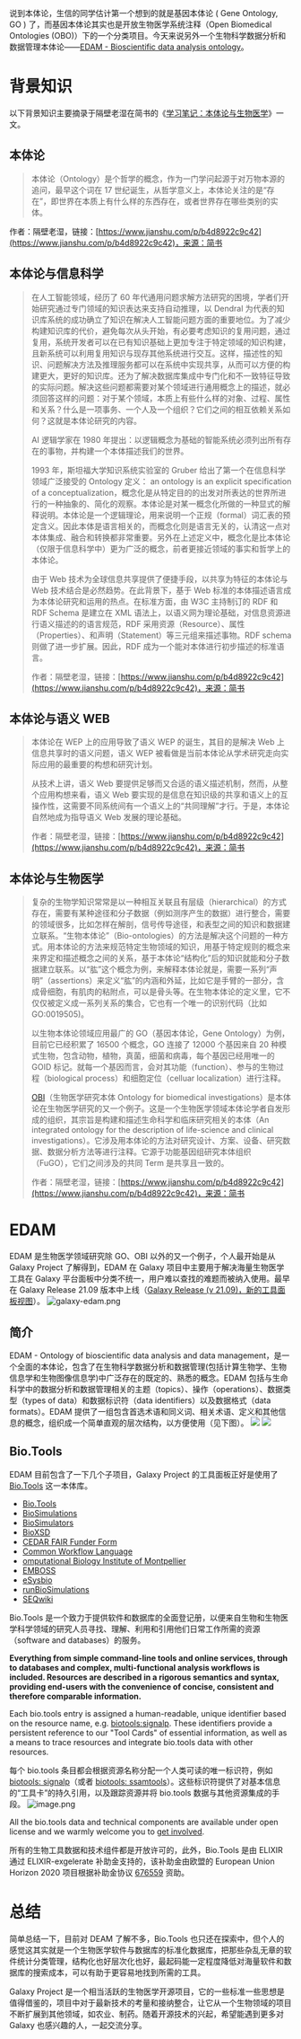 说到本体论，生信的同学估计第一个想到的就是基因本体论 ( Gene Ontology, GO ) 了，而基因本体论其实也是开放生物医学系统注释（Open Biomedical Ontologies (OBO)）下的一个分类项目。今天来说另外一个生物科学数据分析和数据管理本体论——[EDAM - Bioscientific data analysis ontology](https://bioportal.bioontology.org/ontologies/EDAM)。

# 背景知识

以下背景知识主要摘录于隔壁老湿在简书的《[学习笔记：本体论与生物医学](https://www.jianshu.com/p/b4d8922c9c42)》一文。

## 本体论

> 本体论（Ontology）是个哲学的概念，作为一门学问起源于对万物本源的追问，最早这个词在 17 世纪诞生，从哲学意义上，本体论关注的是“存在”，即世界在本质上有什么样的东西存在，或者世界存在哪些类别的实体。

作者：隔壁老湿，链接：[https://www.jianshu.com/p/b4d8922c9c42](https://www.jianshu.com/p/b4d8922c9c42)，来源：简书

## 本体论与信息科学

> 在人工智能领域，经历了 60 年代通用问题求解方法研究的困境，学者们开始研究通过专门领域的知识表达来支持自动推理，以 Dendral 为代表的知识库系统的成功确立了知识在解决人工智能问题方面的重要地位。为了减少构建知识库的代价，避免每次从头开始，有必要考虑知识的复用问题，通过复用，系统开发者可以在已有知识基础上更加专注于特定领域的知识构建，且新系统可以利用复用知识与现存其他系统进行交互。这样，描述性的知识、问题解决方法及推理服务都可以在系统中实现共享，从而可以方便的构建更大，更好的知识库。还为了解决数据库集成中专门化和不一致特征导致的实际问题。解决这些问题都需要对某个领域进行通用概念上的描述，就必须回答这样的问题：对于某个领域，本质上有些什么样的对象、过程、属性和关系？什么是一项事务、一个人及一个组织？它们之间的相互依赖关系如何？这就是本体论研究的内容。
>
> AI 逻辑学家在 1980 年提出：以逻辑概念为基础的智能系统必须列出所有存在的事物，并构建一个本体描述我们的世界。
>
> 1993 年，斯坦福大学知识系统实验室的 Gruber 给出了第一个在信息科学领域广泛接受的 Ontology 定义： an ontology is an explicit specification of a conceptualization，概念化是从特定目的的出发对所表达的世界所进行的一种抽象的、简化的观察。本体论是对某一概念化所做的一种显式的解释说明。本体论是一个逻辑理论，用来说明一个正规（formal）词汇表的预定含义。因此本体是语言相关的，而概念化则是语言无关的，认清这一点对本体集成、融合和转换都非常重要。另外在上述定义中，概念化是比本体论（仅限于信息科学中）更为广泛的概念，前者更接近领域的事实和哲学上的本体论。
>
> 由于 Web 技术为全球信息共享提供了便捷手段，以共享为特征的本体论与 Web 技术结合是必然趋势。在此背景下，基于 Web 标准的本体描述语言成为本体论研究和运用的热点。在标准方面，由 W3C 主持制订的 RDF 和 RDF Schema 是建立在 XML 语法上，以语义网为理论基础，对信息资源进行语义描述的的语言规范，RDF 采用资源（Resource）、属性（Properties）、和声明（Statement）等三元组来描述事物。RDF schema 则做了进一步扩展。因此，RDF 成为一个能对本体进行初步描述的标准语言。
>
> 作者：隔壁老湿，链接：[https://www.jianshu.com/p/b4d8922c9c42](https://www.jianshu.com/p/b4d8922c9c42)，来源：简书

## 本体论与语义 WEB

> 本体论在 WEP 上的应用导致了语义 WEP 的诞生，其目的是解决 Web 上信息共享时的语义问题，语义 WEP 被看做是当前本体论从学术研究走向实际应用的最重要的构想和研究计划。
>
> 从技术上讲，语义 Web 要提供足够而又合适的语义描述机制，然而，从整个应用构想来看，语义 Web 要实现的是信息在知识级的共享和语义上的互操作性，这需要不同系统间有一个语义上的“共同理解”才行。于是，本体论自然地成为指导语义 Web 发展的理论基础。
>
> 作者：隔壁老湿，链接：[https://www.jianshu.com/p/b4d8922c9c42](https://www.jianshu.com/p/b4d8922c9c42)，来源：简书

## 本体论与生物医学

> 复杂的生物学知识常常是以一种相互关联且有层级（hierarchical）的方式存在，需要有某种途径和分子数据（例如测序产生的数据）进行整合，需要的领域很多，比如怎样在解剖，信号传导途径，和表型之间的知识和数据建立联系。“生物本体论”（Bio-ontologies）的方法是解决这个问题的一种方式。用本体论的方法来规范特定生物领域的知识，用基于特定规则的概念来来界定和描述概念之间的关系，基于本体论“结构化”后的知识就能和分子数据建立联系。以“肱”这个概念为例，来解释本体论就是，需要一系列“声明”（assertions）来定义“肱”的内涵和外延，比如它是手臂的一部分，含成骨细胞，有肌肉的粘附点，可以是骨头等。在生物本体论的定义里，它不仅仅被定义成一系列关系的集合，它也有一个唯一的识别代码（比如 GO:0019505)。
>
> 以生物本体论领域应用最广的 GO（基因本体论，Gene Ontology）为例，目前它已经积累了 16500 个概念，GO 连接了 12000 个基因来自 20 种模式生物，包含动物，植物，真菌，细菌和病毒，每个基因已经用唯一的 GOID 标记。就每一个基因而言，会对其功能（function）、参与的生物过程（biological process）和细胞定位（celluar localization）进行注释。
>
> [OBI](http://obi-ontology.org/)（生物医学研究本体 Ontology for biomedical investigations）是本体论在生物医学研究的又一个例子。这是一个生物医学领域本体论学者自发形成的组织，其宗旨是构建和描述生命科学和临床研究相关的本体（An integrated ontology for the description of life-science and clinical investigations）。它涉及用本体论的方法对研究设计、方案、设备、研究数据、数据分析方法等进行注释。它源于功能基因组研究本体组织（FuGO），它们之间涉及的共同 Term 是共享且一致的。
>
> 作者：隔壁老湿，链接：[https://www.jianshu.com/p/b4d8922c9c42](https://www.jianshu.com/p/b4d8922c9c42)，来源：简书

# EDAM

EDAM 是生物医学领域研究除 GO、OBI 以外的又一个例子，个人最开始是从 Galaxy Project 了解得到，EDAM 在 Galaxy 项目中主要用于解决海量生物医学工具在 Galaxy 平台面板中分类不统一，用户难以查找的难题而被纳入使用。最早在 Galaxy Release 21.09 版本中上线（[Galaxy Release (v 21.09)，新的工具面板视图](https://www.yuque.com/shenweiyan/biox/release-21.09?view=doc_embed)）。
![galaxy-edam.png](https://shub-1251708715.cos.ap-guangzhou.myqcloud.com/elog-cookbook-img/Fv6PvOlE9Mfam6G836k_f-0v-yfc.png)

## 简介

EDAM - Ontology of bioscientific data analysis and data management，是一个全面的本体论，包含了在生物科学数据分析和数据管理(包括计算生物学、生物信息学和生物图像信息学)中广泛存在的既定的、熟悉的概念。EDAM 包括与生命科学中的数据分析和数据管理相关的主题（topics）、操作（operations）、数据类型（types of data）和数据标识符（data identifiers）以及数据格式（data formats）。EDAM 提供了一组包含首选术语和同义词、相关术语、定义和其他信息的概念，组织成一个简单直观的层次结构，以方便使用（见下图）。
![](https://shub-1251708715.cos.ap-guangzhou.myqcloud.com/elog-cookbook-img/FocvwtruP49TGXYE3hvJOQ8AzVt5.png)
![](https://shub-1251708715.cos.ap-guangzhou.myqcloud.com/elog-cookbook-img/FnD1uGI1VLNhgjvfSlq0hPukz02k.png)

## Bio.Tools

EDAM 目前包含了一下几个子项目，Galaxy Project 的工具面板正好是使用了 [Bio.Tools](https://bioportal.bioontology.org/projects/Bio.Tools) 这一本体库。

- [Bio.Tools](https://bioportal.bioontology.org/projects/Bio.Tools)
- [BioSimulations](https://bioportal.bioontology.org/projects/BioSimulations)
- [BioSimulators](https://bioportal.bioontology.org/projects/BioSimulators)
- [BioXSD](https://bioportal.bioontology.org/projects/BioXSD)
- [CEDAR FAIR Funder Form](https://bioportal.bioontology.org/projects/CEDAR-FFF)
- [Common Workflow Language](https://bioportal.bioontology.org/projects/CWL)
- [omputational Biology Institute of Montpellier](https://bioportal.bioontology.org/projects/IBC)
- [EMBOSS](https://bioportal.bioontology.org/projects/EMBOSS)
- [eSysbio](https://bioportal.bioontology.org/projects/eSysbio)
- [runBioSimulations](https://bioportal.bioontology.org/projects/runBioSimulations)
- [SEQwiki](https://bioportal.bioontology.org/projects/SEQwiki)

Bio.Tools 是一个致力于提供软件和数据库的全面登记册，以便来自生物和生物医学科学领域的研究人员寻找、理解、利用和引用他们日常工作所需的资源（software and databases）的服务。

**Everything from simple command-line tools and online services, through to databases and complex, multi-functional analysis workflows is included. Resources are described in a rigorous semantics and syntax, providing end-users with the convenience of concise, consistent and therefore comparable information.**

Each bio.tools entry is assigned a human-readable, unique identifier based on the resource name, e.g. [biotools:signalp](https://bio.tools/signalp). These identifiers provide a persistent reference to our "Tool Cards" of essential information, as well as a means to trace resources and integrate bio.tools data with other resources.

每个 bio.tools 条目都会根据资源名称分配一个人类可读的唯一标识符，例如 [biotools: signalp](https://bio.tools/signalp)（或者 [biotools: ssamtools](https://bio.tools/samtools)）。这些标识符提供了对基本信息的“工具卡”的持久引用，以及跟踪资源并将 bio.tools 数据与其他资源集成的手段。
![image.png](https://shub-1251708715.cos.ap-guangzhou.myqcloud.com/elog-cookbook-img/FiL0wmF9y1fCbNfxg1rT5Db25LZz.png)

All the bio.tools data and technical components are available under open license and we warmly welcome you to [get involved](https://biotools.readthedocs.io/en/latest/what_is_biotools.html#getting-involved-a-quick-start-guide).

所有的生物工具数据和技术组件都是开放许可的，此外，Bio.Tools 是由 ELIXIR 通过 ELIXIR-exgelerate 补助金支持的，该补助金由欧盟的 European Union Horizon 2020 项目根据补助金协议 [676559](https://cordis.europa.eu/project/rcn/198519_en.html) 资助。

# 总结

简单总结一下，目前对 DEAM 了解不多，Bio.Tools 也只还在探索中，但个人的感觉这其实就是一个生物医学软件与数据库的标准化数据库，把那些杂乱无章的软件统计分类管理，结构化也好层次化也好，最起码能一定程度降低对海量软件和数据库的搜索成本，可以有助于更容易地找到所需的工具。

Galaxy Project 是一个相当活跃的生物医学开源项目，它的一些标准一些思想是值得借鉴的，项目中对于最新技术的考量和接纳整合，让它从一个生物领域的项目不断扩展到其他领域，如农业、制药。随着开源技术的兴起，希望能遇到更多对 Galaxy 也感兴趣的人，一起交流分享。
